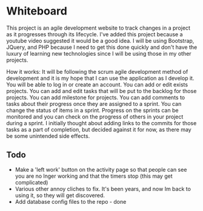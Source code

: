 # Whiteboard
This project is an agile development website to track changes in a project as it progresses through its lifecycle.  I've added this project because a youtube video suggested it would be a good idea.  I will be using Bootstrap, JQuery, and PHP because I need to get this done quickly and don't have the luxury of learning new technologies since I will be using those in my other projects.

How it works: It will be following the scrum agile development method of development and it is my hope that I can use the application as I develop it.  You will be able to log in or create an account.  You can add or edit exists projects.  You can add and edit tasks that will be put to the backlog for those projects.  You can add milestone for projects.  You can add comments to tasks about their progress once they are assigned to a sprint.  You can change the status of items in a sprint. Progress on the sprints can be monitored and you can check on the progress of others in your project during a sprint.  I initially thought about adding links to the commits for those tasks as a part of completion, but decided against it for now, as there may be some unintended side effects.

<h2>Todo</h2>

<ul>
  <li>Make a 'left work' button on the activity page so that people can see you are no lnger working and that the timers stop (this may get complicated)</li>
  <li>Various other annoy cliches to fix.  It's been years, and now Im back to using it, so they will get discovered.</li>
  <li>Add database config files to the repo - done</li>
</ul>
